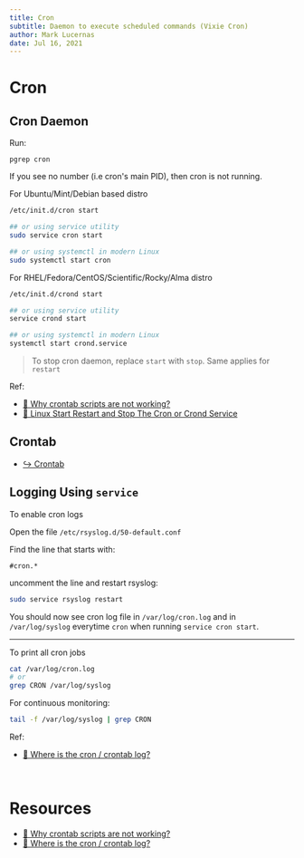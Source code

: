 ```yaml
---
title: Cron
subtitle: Daemon to execute scheduled commands (Vixie Cron)
author: Mark Lucernas
date: Jul 16, 2021
---
```



# Cron

## Cron Daemon

Run:

```
pgrep cron
```

If you see no number (i.e cron's main PID), then cron is not running.

For Ubuntu/Mint/Debian based distro

```bash
/etc/init.d/cron start

## or using service utility
sudo service cron start

## or using systemctl in modern Linux
sudo systemctl start cron
```


For RHEL/Fedora/CentOS/Scientific/Rocky/Alma distro

```bash
/etc/init.d/crond start

## or using service utility
service crond start

## or using systemctl in modern Linux
systemctl start crond.service
```

> To stop cron daemon, replace `start` with `stop`. Same applies for `restart`

Ref:

- [📄 Why crontab scripts are not working?](https://askubuntu.com/a/23469)
- [📄 Linux Start Restart and Stop The Cron or Crond Service](https://www.cyberciti.biz/faq/howto-linux-unix-start-restart-cron)

## Crontab

- [↪ Crontab](crontab/index)

## Logging Using `service`

To enable cron logs

Open the file `/etc/rsyslog.d/50-default.conf`

Find the line that starts with:

```
#cron.*
```

uncomment the line and restart rsyslog:

```bash
sudo service rsyslog restart
```

You should now see cron log file in `/var/log/cron.log` and in `/var/log/syslog`
everytime `cron` when running `service cron start`.

---

To print all cron jobs

```bash
cat /var/log/cron.log
# or
grep CRON /var/log/syslog
```

For continuous monitoring:

```bash
tail -f /var/log/syslog | grep CRON
```

Ref:

- [📄 Where is the cron / crontab log?](https://askubuntu.com/questions/56683/where-is-the-cron-crontab-log)


<br>

# Resources

- [📄 Why crontab scripts are not working?](https://askubuntu.com/a/23469)
- [📄 Where is the cron / crontab log?](https://askubuntu.com/questions/56683/where-is-the-cron-crontab-log)

